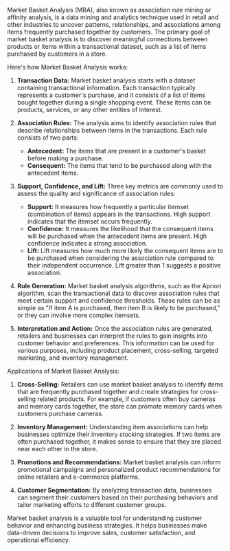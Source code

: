 Market Basket Analysis (MBA), also known as association rule mining or affinity analysis, is a data mining and analytics technique used in retail and other industries to uncover patterns, relationships, and associations among items frequently purchased together by customers. The primary goal of market basket analysis is to discover meaningful connections between products or items within a transactional dataset, such as a list of items purchased by customers in a store.

Here's how Market Basket Analysis works:

1. **Transaction Data:** Market basket analysis starts with a dataset containing transactional information. Each transaction typically represents a customer's purchase, and it consists of a list of items bought together during a single shopping event. These items can be products, services, or any other entities of interest.

2. **Association Rules:** The analysis aims to identify association rules that describe relationships between items in the transactions. Each rule consists of two parts:
   - **Antecedent:** The items that are present in a customer's basket before making a purchase.
   - **Consequent:** The items that tend to be purchased along with the antecedent items.

3. **Support, Confidence, and Lift:** Three key metrics are commonly used to assess the quality and significance of association rules:
   - **Support:** It measures how frequently a particular itemset (combination of items) appears in the transactions. High support indicates that the itemset occurs frequently.
   - **Confidence:** It measures the likelihood that the consequent items will be purchased when the antecedent items are present. High confidence indicates a strong association.
   - **Lift:** Lift measures how much more likely the consequent items are to be purchased when considering the association rule compared to their independent occurrence. Lift greater than 1 suggests a positive association.

4. **Rule Generation:** Market basket analysis algorithms, such as the Apriori algorithm, scan the transactional data to discover association rules that meet certain support and confidence thresholds. These rules can be as simple as "If item A is purchased, then item B is likely to be purchased," or they can involve more complex itemsets.

5. **Interpretation and Action:** Once the association rules are generated, retailers and businesses can interpret the rules to gain insights into customer behavior and preferences. This information can be used for various purposes, including product placement, cross-selling, targeted marketing, and inventory management.

Applications of Market Basket Analysis:

1. **Cross-Selling:** Retailers can use market basket analysis to identify items that are frequently purchased together and create strategies for cross-selling related products. For example, if customers often buy cameras and memory cards together, the store can promote memory cards when customers purchase cameras.

2. **Inventory Management:** Understanding item associations can help businesses optimize their inventory stocking strategies. If two items are often purchased together, it makes sense to ensure that they are placed near each other in the store.

3. **Promotions and Recommendations:** Market basket analysis can inform promotional campaigns and personalized product recommendations for online retailers and e-commerce platforms.

4. **Customer Segmentation:** By analyzing transaction data, businesses can segment their customers based on their purchasing behaviors and tailor marketing efforts to different customer groups.

Market basket analysis is a valuable tool for understanding customer behavior and enhancing business strategies. It helps businesses make data-driven decisions to improve sales, customer satisfaction, and operational efficiency.